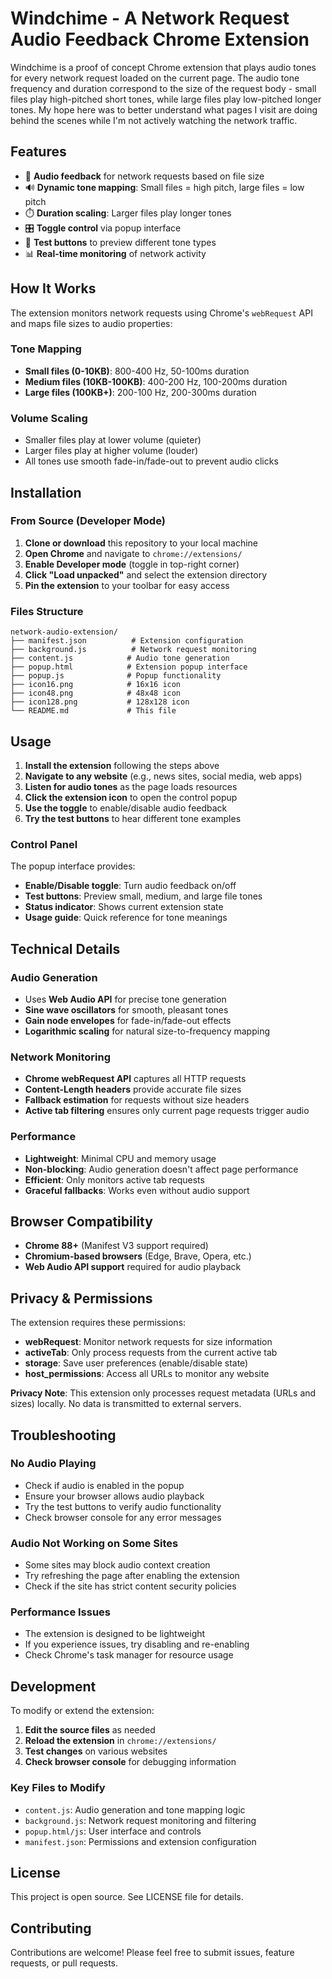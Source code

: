 # Windchime - A Network Request Audio Feedback Chrome Extension

Windchime is a proof of concept Chrome extension that plays audio tones for every network request loaded on the current page. The audio tone frequency and duration correspond to the size of the request body - small files play high-pitched short tones, while large files play low-pitched longer tones. My hope here was to better understand what pages I visit are doing behind the scenes while I'm not actively watching the network traffic.

## Features

- 🎵 **Audio feedback** for network requests based on file size
- 🔊 **Dynamic tone mapping**: Small files = high pitch, large files = low pitch
- ⏱️ **Duration scaling**: Larger files play longer tones
- 🎛️ **Toggle control** via popup interface
- 🧪 **Test buttons** to preview different tone types
- 📊 **Real-time monitoring** of network activity

## How It Works

The extension monitors network requests using Chrome's `webRequest` API and maps file sizes to audio properties:

### Tone Mapping
- **Small files (0-10KB)**: 800-400 Hz, 50-100ms duration
- **Medium files (10KB-100KB)**: 400-200 Hz, 100-200ms duration  
- **Large files (100KB+)**: 200-100 Hz, 200-300ms duration

### Volume Scaling
- Smaller files play at lower volume (quieter)
- Larger files play at higher volume (louder)
- All tones use smooth fade-in/fade-out to prevent audio clicks

## Installation

### From Source (Developer Mode)

1. **Clone or download** this repository to your local machine
2. **Open Chrome** and navigate to `chrome://extensions/`
3. **Enable Developer mode** (toggle in top-right corner)
4. **Click "Load unpacked"** and select the extension directory
5. **Pin the extension** to your toolbar for easy access

### Files Structure
```
network-audio-extension/
├── manifest.json          # Extension configuration
├── background.js          # Network request monitoring
├── content.js            # Audio tone generation
├── popup.html            # Extension popup interface
├── popup.js              # Popup functionality
├── icon16.png            # 16x16 icon
├── icon48.png            # 48x48 icon
├── icon128.png           # 128x128 icon
└── README.md             # This file
```

## Usage

1. **Install the extension** following the steps above
2. **Navigate to any website** (e.g., news sites, social media, web apps)
3. **Listen for audio tones** as the page loads resources
4. **Click the extension icon** to open the control popup
5. **Use the toggle** to enable/disable audio feedback
6. **Try the test buttons** to hear different tone examples

### Control Panel

The popup interface provides:
- **Enable/Disable toggle**: Turn audio feedback on/off
- **Test buttons**: Preview small, medium, and large file tones
- **Status indicator**: Shows current extension state
- **Usage guide**: Quick reference for tone meanings

## Technical Details

### Audio Generation
- Uses **Web Audio API** for precise tone generation
- **Sine wave oscillators** for smooth, pleasant tones
- **Gain node envelopes** for fade-in/fade-out effects
- **Logarithmic scaling** for natural size-to-frequency mapping

### Network Monitoring
- **Chrome webRequest API** captures all HTTP requests
- **Content-Length headers** provide accurate file sizes
- **Fallback estimation** for requests without size headers
- **Active tab filtering** ensures only current page requests trigger audio

### Performance
- **Lightweight**: Minimal CPU and memory usage
- **Non-blocking**: Audio generation doesn't affect page performance  
- **Efficient**: Only monitors active tab requests
- **Graceful fallbacks**: Works even without audio support

## Browser Compatibility

- **Chrome 88+** (Manifest V3 support required)
- **Chromium-based browsers** (Edge, Brave, Opera, etc.)
- **Web Audio API support** required for audio playback

## Privacy & Permissions

The extension requires these permissions:
- **webRequest**: Monitor network requests for size information
- **activeTab**: Only process requests from the current active tab
- **storage**: Save user preferences (enable/disable state)
- **host_permissions**: Access all URLs to monitor any website

**Privacy Note**: This extension only processes request metadata (URLs and sizes) locally. No data is transmitted to external servers.

## Troubleshooting

### No Audio Playing
- Check if audio is enabled in the popup
- Ensure your browser allows audio playback
- Try the test buttons to verify audio functionality
- Check browser console for any error messages

### Audio Not Working on Some Sites
- Some sites may block audio context creation
- Try refreshing the page after enabling the extension
- Check if the site has strict content security policies

### Performance Issues
- The extension is designed to be lightweight
- If you experience issues, try disabling and re-enabling
- Check Chrome's task manager for resource usage

## Development

To modify or extend the extension:

1. **Edit the source files** as needed
2. **Reload the extension** in `chrome://extensions/`
3. **Test changes** on various websites
4. **Check browser console** for debugging information

### Key Files to Modify
- `content.js`: Audio generation and tone mapping logic
- `background.js`: Network request monitoring and filtering
- `popup.html/js`: User interface and controls
- `manifest.json`: Permissions and extension configuration

## License

This project is open source. See LICENSE file for details.

## Contributing

Contributions are welcome! Please feel free to submit issues, feature requests, or pull requests.

